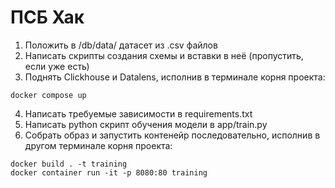 # ПСБ Хак

1) Положить в /db/data/ датасет из .csv файлов
2) Написать скрипты создания схемы и вставки в неё (пропустить, если уже есть)
3) Поднять Clickhouse и Datalens, исполнив в терминале корня проекта:
```
docker compose up
```
4) Написать требуемые зависимости в requirements.txt 
5) Написать python скрипт обучения модели в app/train.py
6) Собрать образ и запустить контенейр последовательно, исполнив в другом терминале корня проекта:
```
docker build . -t training
docker container run -it -p 8080:80 training
```
